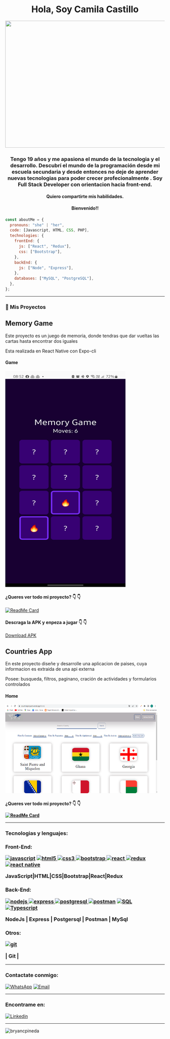 <h1 align="center">Hola, Soy Camila Castillo</h1>

<img src="./img/Cod_Portada.gif" width="1500" height="400">

<h3 align="center">Tengo 19 años y me apasiona el mundo de la tecnologia y el desarrollo. Descubrí el mundo de la programación desde mi escuela secundaria y desde entonces no deje de aprender nuevas tecnologias para poder crecer profecionalmente . Soy Full Stack Developer con orientacion hacia front-end. </h3>
<h4 align="center">Quiero compartirte mis habilidades. </h4>
<h4 align="center"> Bienvenido!! </h4>

```javascript
const aboutMe = {
  pronouns: "she" | "her",
  code: [Javascript, HTML, CSS, PHP],
  technologies: {
    frontEnd: {
      js: ["React", "Redux"],
      css: ["Bootstrap"],
    },
    backEnd: {
      js: ["Node", "Express"],
    },
    databases: ["MySQL", "PostgreSQL"],
  },
};
```

---

### 👀 Mis Proyectos

<h2>Memory Game</h2>
<p>Este proyecto es un juego de memoria, donde tendras que dar vueltas las cartas hasta encontrar dos iguales</p>
<p>Esta realizada en React Native con Expo-cli</p>

<h4>Game</h4>
<p>

<img src="./img/portadaMemoryGame.jpg" width="380" height="680">
</p>

<h4> ¿Queres ver todo mi proyecto?  👇 👇   </h4>

[![ReadMe Card](https://github-readme-stats.vercel.app/api/pin/?username=CastilloCamila&repo=MemoryGame_ReactNative&theme=radical "AData-Structure-and-Algorithms")](https://github.com/CastilloCamila/MemoryGame_ReactNative)

<h4> Descraga la APK y enpeza a jugar 👇 👇   </h4>
<a href='https://expo.dev/accounts/camilacastillo/projects/MemoryGame/builds/e21d3406-383c-4564-aaee-e4723ff50296' > Download APK</a>

<h2>Countries App</h2>
<p>En este proyecto diseñe y desarrolle una aplicacion de paises, cuya informacion es extraida de una api externa</p>
<p>Posee: busqueda, filtros, paginano, cración de actividades y formularios controlados</p>

<h4>Home</h4>
<p>

<img src="./img/appCountries.png" width="480" height="280">
</p>
   
<h4> ¿Queres ver todo mi proyecto?  👇 👇

[![ReadMe Card](https://github-readme-stats.vercel.app/api/pin/?username=CastilloCamila&repo=PI-Countries&theme=radical "AData-Structure-and-Algorithms")](https://github.com/CastilloCamila/PI-Countries)

---

<h3 align="left">Tecnologias y lenguajes:</h3>
<h3> Front-End:
<p align="left">  <a href="https://developer.mozilla.org/en-US/docs/Web/JavaScript" target="_blank"> <img src="https://upload.wikimedia.org/wikipedia/commons/thumb/9/99/Unofficial_JavaScript_logo_2.svg/1024px-Unofficial_JavaScript_logo_2.svg.png" alt="javascript" width="40" height="40"/></a>  
<a href="https://www.w3.org/html/" target="_blank"><img src="https://upload.wikimedia.org/wikipedia/commons/thumb/3/38/HTML5_Badge.svg/600px-HTML5_Badge.svg.png" alt="html5" width="40" height="40"/> </a>
<a href="https://www.w3schools.com/css/" target="_blank"> <img src="https://cdn4.iconfinder.com/data/icons/social-media-logos-6/512/121-css3-512.png" alt="css3" width="40" height="40"/> </a> 
<a href="https://getbootstrap.com" target="_blank"> <img src="https://upload.wikimedia.org/wikipedia/commons/thumb/b/b2/Bootstrap_logo.svg/1024px-Bootstrap_logo.svg.png" alt="bootstrap" width="40" height="40"/> </a> 
<a href="https://reactjs.org/" target="_blank"> <img src="https://seeklogo.com/images/R/react-logo-7B3CE81517-seeklogo.com.png" alt="react" width="40" height="40"/> </a> 
<a href="https://redux.js.org" target="_blank"> <img src="https://seeklogo.com/images/R/redux-logo-9CA6836C12-seeklogo.com.png" alt="redux" width="40" height="40"/> </a>
<a href="https://reactnative.dev/" target="_blank"> <img src="https://seeklogo.com/images/R/react-native-logo-221C671C70-seeklogo.com.png" alt="react native" width="40" height="40"/> </a> </p> 
<p>JavaScript|HTML|CSS|Bootstrap|React|Redux</p>
<h3>Back-End:
<p>
<a href="https://nodejs.org" target="_blank"> <img src="https://cdn.pixabay.com/photo/2015/04/23/17/41/node-js-736399_960_720.png" alt="nodejs" height="40"/> </a>
<a href="https://expressjs.com" target="_blank"> <img src="https://i.cloudup.com/zfY6lL7eFa-3000x3000.png" alt="express" height="40"/> </a> 
<a href="https://www.postgresql.org" target="_blank"> <img src="https://upload.wikimedia.org/wikipedia/commons/thumb/2/29/Postgresql_elephant.svg/1200px-Postgresql_elephant.svg.png" alt="postgresql" width="40" height="40"/> </a> 
<a href="https://postman.com" target="_blank"> <img src="https://www.vectorlogo.zone/logos/getpostman/getpostman-icon.svg" alt="postman" width="40" height="40"/></a> 
<a href="https://www.mysql.com/" target="_blank"> <img src="https://cdn.worldvectorlogo.com/logos/mysql-6.svg" alt="SQL" width="40" height="40"/></a>
<a href="https://www.typescriptlang.org/" target="_blank"> <img src="https://seeklogo.com/images/T/typescript-logo-27C45A95A6-seeklogo.com.png" alt="Typescript" width="80" height="40"/></a> 
</p>
<p> NodeJs | Express | Postgersql | Postman | MySql </p>
<h3>Otros:
<p>
<a href="https://git-scm.com/" target="_blank"> <img src="https://www.vectorlogo.zone/logos/git-scm/git-scm-icon.svg" alt="git" width="40" height="40"/></a> 
</p>
<p>| Git |  </p>

---

<h3 align="left">Contactate conmigo:</h3>
<p align="left">
<a href="https://wa.me/+542995324123" target="_blank"><img align="center" src="https://cdn.jsdelivr.net/npm/simple-icons@3.0.1/icons/whatsapp.svg" alt="WhatsApp" height="30" width="40" /></a>
   <a href="mailto:camila.castillo.manrique@gmail.com" target="_blank"><img align="center" src="https://cdn.jsdelivr.net/npm/simple-icons@3.0.1/icons/gmail.svg" alt="Email" height="30" width="40" /></a>
   
</p>
   
---
   
   <h3 align="left">Encontrame en:</h3>
<p align="left">
<a href="https://www.linkedin.com/in/camilacastillo-fullstack-developer/" target="_blank"><img align="center" src="https://cdn.jsdelivr.net/npm/simple-icons@3.0.1/icons/linkedin.svg" alt="Linkedin" height="30" width="40" /></a>
   
 ---
   
<p><img align="left" src="https://github-readme-stats.vercel.app/api/top-langs?username=castillocamila&show_icons=true&theme=dark&locale=en&layout=compact" alt="bryancpineda" /></p>
